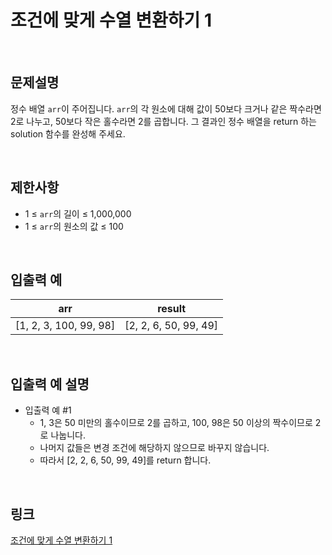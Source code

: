 # 조건에 맞게 수열 변환하기 1

<br>

## 문제설명
정수 배열 `arr`이 주어집니다. `arr`의 각 원소에 대해 값이 50보다 크거나 같은 짝수라면 2로 나누고, 50보다 작은 홀수라면 2를 곱합니다. 그 결과인 정수 배열을 return 하는 solution 함수를 완성해 주세요.

<br>

## 제한사항
- 1 ≤ `arr`의 길이 ≤ 1,000,000
- 1 ≤ `arr`의 원소의 값 ≤ 100

<br>

## 입출력 예
| arr | result |
|---|---|
| [1, 2, 3, 100, 99, 98] | [2, 2, 6, 50, 99, 49] |

<br>

## 입출력 예 설명
- 입출력 예 #1
    - 1, 3은 50 미만의 홀수이므로 2를 곱하고, 100, 98은 50 이상의 짝수이므로 2로 나눕니다.
    - 나머지 값들은 변경 조건에 해당하지 않으므로 바꾸지 않습니다.
    - 따라서 [2, 2, 6, 50, 99, 49]를 return 합니다.

<br>

## 링크
[조건에 맞게 수열 변환하기 1](https://school.programmers.co.kr/learn/courses/30/lessons/181882)
